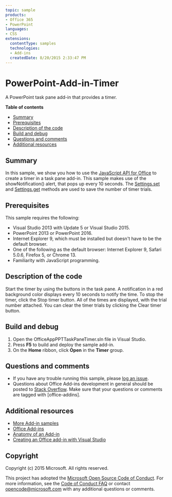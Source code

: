 ```yaml
---
topic: sample
products:
- Office 365
- PowerPoint
languages:
- CSS
extensions:
  contentType: samples
  technologies:
  - Add-ins
  createdDate: 8/20/2015 2:33:47 PM
---
```

# PowerPoint-Add-in-Timer

A PowerPoint task pane add-in that provides a timer. 

**Table of contents**

* [Summary](#summary)
* [Prerequisites](#prerequisites)
* [Description of the code](#codedescription)
* [Build and debug](#build)
* [Questions and comments](#questions)
* [Additional resources](#additional-resources)

<a name="summary"></a>
## Summary

In this sample, we show you how to use the [JavaScript API for Office](https://msdn.microsoft.com/en-us/library/office/fp142185.aspx) to create a timer in a task pane add-in. This sample makes use of the showNotification() alert, that pops up every 10 seconds. The [Settings.set](https://msdn.microsoft.com/en-us/library/office/fp161063.aspx) and [Settings.get](https://msdn.microsoft.com/EN-US/library/office/fp142180.aspx) methods are used to save the number of timer trials.

<a name="prerequisites"></a>
## Prerequisites

This sample requires the following:  

  - Visual Studio 2013 with Update 5 or Visual Studio 2015.  
  - PowerPoint 2013 or PowerPoint 2016.
  - Internet Explorer 9, which must be installed but doesn't have to be the default browser. 
  - One of the following as the default browser: Internet Explorer 9, Safari 5.0.6, Firefox 5, or Chrome 13.
  - Familiarity with JavaScript programming.

<a name="codedescription"></a>
## Description of the code

Start the timer by using the buttons in the task pane. A notification in a red background color displays every 10 seconds to notify the time. 
To stop the timer, click the Stop timer button. All of the times are displayed, with the trial number attached. You can clear the timer trials by clicking the Clear timer button.

<a name="build"></a>
## Build and debug

1. Open the OfficeAppPPTTaskPaneTimer.sln file in Visual Studio.
2. Press **F5** to build and deploy the sample add-in.
3. On the **Home** ribbon, click **Open** in the **Timer** group.

<a name="questions"></a>
## Questions and comments

- If you have any trouble running this sample, please [log an issue](https://github.com/OfficeDev/PowerPoint-Add-in-Timer/issues).
- Questions about Office Add-ins development in general should be posted to [Stack Overflow](http://stackoverflow.com/questions/tagged/office-addins). Make sure that your questions or comments are tagged with [office-addins].

<a name="additional-resources"></a>
## Additional resources

- [More Add-in samples](https://github.com/OfficeDev?utf8=%E2%9C%93&query=-Add-in)
- [Office Add-ins](http://msdn.microsoft.com/library/office/jj220060.aspx)
- [Anatomy of an Add-in](https://msdn.microsoft.com/library/office/jj220082.aspx#StartBuildingApps_AnatomyofApp)
- [Creating an Office add-in with Visual Studio](https://msdn.microsoft.com/library/office/fp179827.aspx#Tools_CreatingWithVS)

## Copyright
Copyright (c) 2015 Microsoft. All rights reserved.


This project has adopted the [Microsoft Open Source Code of Conduct](https://opensource.microsoft.com/codeofconduct/). For more information, see the [Code of Conduct FAQ](https://opensource.microsoft.com/codeofconduct/faq/) or contact [opencode@microsoft.com](mailto:opencode@microsoft.com) with any additional questions or comments.
